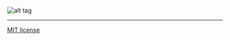 ![alt tag](https://raw.github.com/ladiesofcode/ladiesofcode.com/gh-pages/dist/assets/img/LoC_Animated_Colour.gif)

---

[MIT license](http://opensource.org/licenses/MIT)